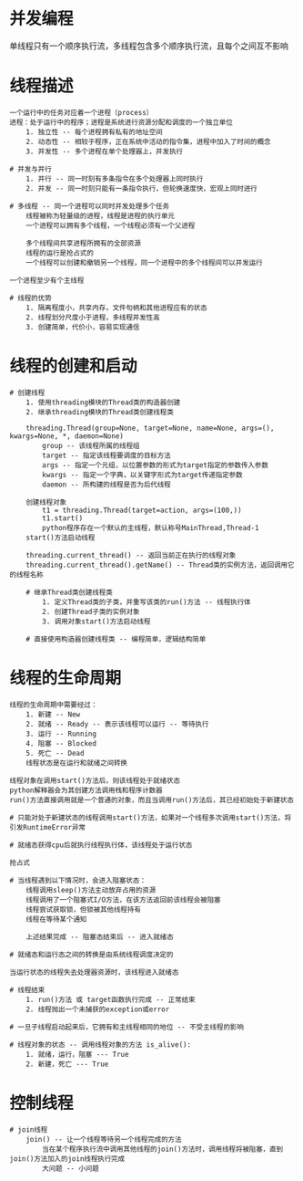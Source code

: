 # 并发编程
单线程只有一个顺序执行流，多线程包含多个顺序执行流，且每个之间互不影响

# 线程描述
	一个运行中的任务对应着一个进程（process）
	进程：处于运行中的程序；进程是系统进行资源分配和调度的一个独立单位
		1. 独立性 -- 每个进程拥有私有的地址空间
		2. 动态性 -- 相较于程序，正在系统中活动的指令集，进程中加入了时间的概念
		3. 并发性 -- 多个进程在单个处理器上，并发执行
	
	# 并发与并行
		1. 并行 -- 同一时刻有多条指令在多个处理器上同时执行
		2. 并发 -- 同一时刻只能有一条指令执行，但轮换速度快，宏观上同时进行
	
	# 多线程 -- 同一个进程可以同时并发处理多个任务
		线程被称为轻量级的进程，线程是进程的执行单元
		一个进程可以拥有多个线程，一个线程必须有一个父进程
		
		多个线程间共享进程所拥有的全部资源
		线程的运行是抢占式的
		一个线程可以创建和撤销另一个线程，同一个进程中的多个线程间可以并发运行
	
	一个进程至少有个主线程
	
	# 线程的优势
		1. 隔离程度小，共享内存，文件句柄和其他进程应有的状态
		2. 线程划分尺度小于进程，多线程并发性高
		3. 创建简单，代价小，容易实现通信
		
		
# 线程的创建和启动
	# 创建线程
		1. 使用threading模块的Thread类的构造器创建
		2. 继承threading模块的Thread类创建线程类
		
		threading.Thread(group=None, target=None, name=None, args=(), kwargs=None, *, daemon=None)
			group -- 该线程所属的线程组
			target -- 指定该线程要调度的目标方法
			args -- 指定一个元组，以位置参数的形式为target指定的参数传入参数
			kwargs -- 指定一个字典，以关键字形式为target传递指定参数
			daemon -- 所构建的线程是否为后代线程
		
		创建线程对象
			t1 = threading.Thread(target=action, args=(100,))
			t1.start()
			python程序存在一个默认的主线程，默认称号MainThread,Thread-1
		start()方法启动线程
		
		threading.current_thread() -- 返回当前正在执行的线程对象
		threading.current_thread().getName() -- Thread类的实例方法，返回调用它的线程名称
		
		# 继承Thread类创建线程类
			1. 定义Thread类的子类，并重写该类的run()方法 -- 线程执行体
			2. 创建Thread子类的实例对象
			3. 调用对象start()方法启动线程
		
		# 直接使用构造器创建线程类 -- 编程简单，逻辑结构简单
		

# 线程的生命周期
	线程的生命周期中需要经过：
		1. 新建 -- New
		2. 就绪 -- Ready -- 表示该线程可以运行 -- 等待执行
		3. 运行 -- Running
		4. 阻塞 -- Blocked
		5. 死亡 -- Dead
		线程状态是在运行和就绪之间转换
		
	线程对象在调用start()方法后，则该线程处于就绪状态
	python解释器会为其创建方法调用栈和程序计数器
	run()方法直接调用就是一个普通的对象，而且当调用run()方法后，其已经初始处于新建状态
	
	# 只能对处于新建状态的线程调用start()方法，如果对一个线程多次调用start()方法，将引发RuntimeError异常
	
	# 就绪态获得cpu后就执行线程执行体，该线程处于运行状态
	
	抢占式
	
	# 当线程遇到以下情况时，会进入阻塞状态：
		线程调用sleep()方法主动放弃占用的资源
		线程调用了一个阻塞式I/O方法，在该方法返回前该线程会被阻塞
		线程尝试获取锁，但锁被其他线程持有
		线程在等待某个通知
		
		上述结果完成 -- 阻塞态结束后 -- 进入就绪态
	
	# 就绪态和运行态之间的转换是由系统线程调度决定的
	
	当运行状态的线程失去处理器资源时，该线程进入就绪态
	
	# 线程结束
		1. run()方法 或 target函数执行完成 -- 正常结束
		2. 线程抛出一个未捕获的exception或error
		
	# 一旦子线程启动起来后，它拥有和主线程相同的地位 -- 不受主线程的影响
	
	# 线程对象的状态 -- 调用线程对象的方法 is_alive():
		1. 就绪，运行，阻塞 --- True
		2. 新建，死亡 --- True
		
		
# 控制线程
	# join线程
		join() -- 让一个线程等待另一个线程完成的方法
			当在某个程序执行流中调用其他线程的join()方法时，调用线程将被阻塞，直到join()方法加入的join线程执行完成
			大问题 -- 小问题
		
	
